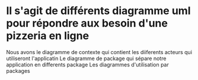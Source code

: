 # Il s'agit de différents diagramme uml pour répondre aux besoin d'une pizzeria en ligne
Nous avons le diagramme de contexte qui contient les diiferents acteurs qui utiliseront l'applicatin
Le diagramme de package qui sépare notre application en differents package
Les diagrammes d'utilisation par packages
